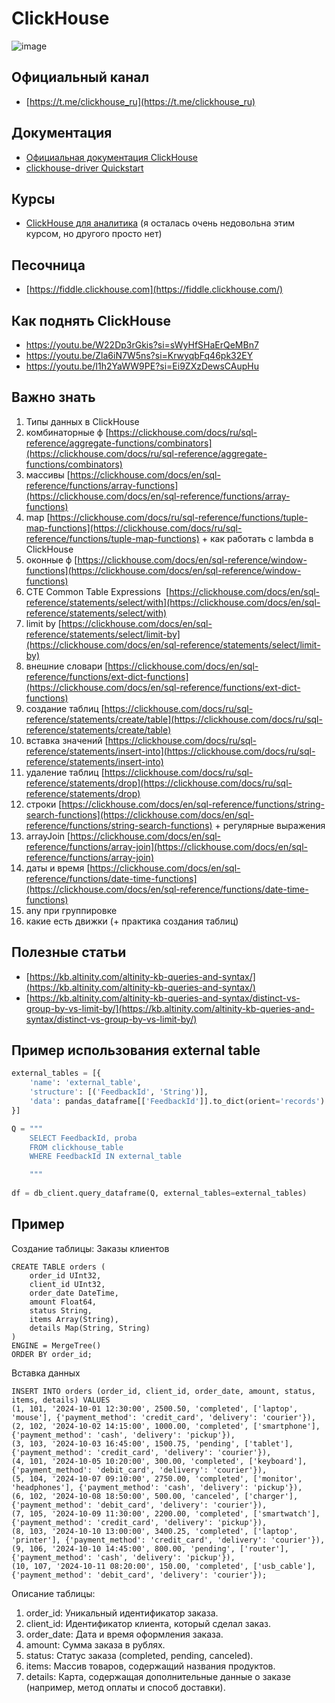 
# ClickHouse

![image](https://github.com/user-attachments/assets/1d7d2015-57f5-4fd3-877b-0d58546c74b2)


## Официальный канал

- [https://t.me/clickhouse_ru](https://t.me/clickhouse_ru)

## Документация

- [Официальная документация ClickHouse](https://clickhouse.com/docs/)
- [clickhouse-driver Quickstart](https://clickhouse-driver.readthedocs.io/en/latest/quickstart.html)

## Курсы

- [ClickHouse для аналитика](https://stepik.org/course/100210) (я осталась очень недовольна этим курсом, но другого просто нет)

## Песочница

- [https://fiddle.clickhouse.com](https://fiddle.clickhouse.com/)

## Как поднять ClickHouse
- https://youtu.be/W22Dp3rGkis?si=sWyHfSHaErQeMBn7
- https://youtu.be/Zla6iN7W5ns?si=KrwyqbFq46pk32EY
- https://youtu.be/I1h2YaWW9PE?si=Ei9ZXzDewsCAupHu

## Важно знать

1. Типы данных в ClickHouse
2. комбинаторные ф [https://clickhouse.com/docs/ru/sql-reference/aggregate-functions/combinators](https://clickhouse.com/docs/ru/sql-reference/aggregate-functions/combinators)
3. массивы [https://clickhouse.com/docs/en/sql-reference/functions/array-functions](https://clickhouse.com/docs/en/sql-reference/functions/array-functions)
4. map [https://clickhouse.com/docs/ru/sql-reference/functions/tuple-map-functions](https://clickhouse.com/docs/ru/sql-reference/functions/tuple-map-functions) + как работать с lambda в ClickHouse
5. оконные ф [https://clickhouse.com/docs/en/sql-reference/window-functions](https://clickhouse.com/docs/en/sql-reference/window-functions)
6. CTE Common Table Expressions  [https://clickhouse.com/docs/en/sql-reference/statements/select/with](https://clickhouse.com/docs/en/sql-reference/statements/select/with)
7. limit by [https://clickhouse.com/docs/en/sql-reference/statements/select/limit-by](https://clickhouse.com/docs/en/sql-reference/statements/select/limit-by)
8. внешние словари [https://clickhouse.com/docs/en/sql-reference/functions/ext-dict-functions](https://clickhouse.com/docs/en/sql-reference/functions/ext-dict-functions)
9. создание таблиц [https://clickhouse.com/docs/ru/sql-reference/statements/create/table](https://clickhouse.com/docs/ru/sql-reference/statements/create/table)
10. вставка значений [https://clickhouse.com/docs/ru/sql-reference/statements/insert-into](https://clickhouse.com/docs/ru/sql-reference/statements/insert-into)
11. удаление таблиц [https://clickhouse.com/docs/ru/sql-reference/statements/drop](https://clickhouse.com/docs/ru/sql-reference/statements/drop)
12. строки [https://clickhouse.com/docs/en/sql-reference/functions/string-search-functions](https://clickhouse.com/docs/en/sql-reference/functions/string-search-functions) + регулярные выражения
13. arrayJoin [https://clickhouse.com/docs/en/sql-reference/functions/array-join](https://clickhouse.com/docs/en/sql-reference/functions/array-join)
14. даты и время [https://clickhouse.com/docs/en/sql-reference/functions/date-time-functions](https://clickhouse.com/docs/en/sql-reference/functions/date-time-functions)
15. any при группировке
16. какие есть движки (+ практика создания таблиц)

  

  

  

## Полезные статьи

- [https://kb.altinity.com/altinity-kb-queries-and-syntax/](https://kb.altinity.com/altinity-kb-queries-and-syntax/)
- [https://kb.altinity.com/altinity-kb-queries-and-syntax/distinct-vs-group-by-vs-limit-by/](https://kb.altinity.com/altinity-kb-queries-and-syntax/distinct-vs-group-by-vs-limit-by/)

## Пример использования external table

```Python
external_tables = [{
	'name': 'external_table',
	'structure': [('FeedbackId', 'String')],
	'data': pandas_dataframe[['FeedbackId']].to_dict(orient='records')
}]

Q = """
	SELECT FeedbackId, proba
	FROM clickhouse_table
	WHERE FeedbackId IN external_table

	"""
	
df = db_client.query_dataframe(Q, external_tables=external_tables)
```

## Пример 
Создание таблицы: Заказы клиентов
```
CREATE TABLE orders (
    order_id UInt32,
    client_id UInt32,
    order_date DateTime,
    amount Float64,
    status String,
    items Array(String),
    details Map(String, String)
) 
ENGINE = MergeTree()
ORDER BY order_id;
```
Вставка данных
```
INSERT INTO orders (order_id, client_id, order_date, amount, status, items, details) VALUES
(1, 101, '2024-10-01 12:30:00', 2500.50, 'completed', ['laptop', 'mouse'], {'payment_method': 'credit_card', 'delivery': 'courier'}),
(2, 102, '2024-10-02 14:15:00', 1000.00, 'completed', ['smartphone'], {'payment_method': 'cash', 'delivery': 'pickup'}),
(3, 103, '2024-10-03 16:45:00', 1500.75, 'pending', ['tablet'], {'payment_method': 'credit_card', 'delivery': 'courier'}),
(4, 101, '2024-10-05 10:20:00', 300.00, 'completed', ['keyboard'], {'payment_method': 'debit_card', 'delivery': 'courier'}),
(5, 104, '2024-10-07 09:10:00', 2750.00, 'completed', ['monitor', 'headphones'], {'payment_method': 'cash', 'delivery': 'pickup'}),
(6, 102, '2024-10-08 18:50:00', 500.00, 'canceled', ['charger'], {'payment_method': 'debit_card', 'delivery': 'courier'}),
(7, 105, '2024-10-09 11:30:00', 2200.00, 'completed', ['smartwatch'], {'payment_method': 'credit_card', 'delivery': 'pickup'}),
(8, 103, '2024-10-10 13:00:00', 3400.25, 'completed', ['laptop', 'printer'], {'payment_method': 'credit_card', 'delivery': 'courier'}),
(9, 106, '2024-10-10 14:45:00', 800.00, 'pending', ['router'], {'payment_method': 'cash', 'delivery': 'pickup'}),
(10, 107, '2024-10-11 08:20:00', 150.00, 'completed', ['usb_cable'], {'payment_method': 'debit_card', 'delivery': 'courier'});
```

Описание таблицы:

1. order_id: Уникальный идентификатор заказа.
2. client_id: Идентификатор клиента, который сделал заказ.
3. order_date: Дата и время оформления заказа.
4. amount: Сумма заказа в рублях.
5. status: Статус заказа (completed, pending, canceled).
6. items: Массив товаров, содержащий названия продуктов.
7. details: Карта, содержащая дополнительные данные о заказе (например, метод оплаты и способ доставки).

